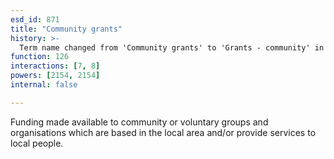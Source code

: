 ```yaml
---
esd_id: 871
title: "Community grants"
history: >-
  Term name changed from 'Community grants' to 'Grants - community' in version 3.00. Name changed to 'Community grants' and scope notes revised in version 4.00.
function: 126
interactions: [7, 8]
powers: [2154, 2154]
internal: false

---
```


Funding made available to community or voluntary groups and organisations which are based in the local area and/or provide services to local people. 


